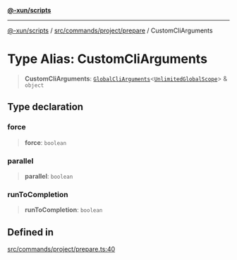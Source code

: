 [**@-xun/scripts**](../../../../../README.md)

***

[@-xun/scripts](../../../../../README.md) / [src/commands/project/prepare](../README.md) / CustomCliArguments

# Type Alias: CustomCliArguments

> **CustomCliArguments**: [`GlobalCliArguments`](../../../../configure/type-aliases/GlobalCliArguments.md)\<[`UnlimitedGlobalScope`](../../../../configure/enumerations/UnlimitedGlobalScope.md)\> & `object`

## Type declaration

### force

> **force**: `boolean`

### parallel

> **parallel**: `boolean`

### runToCompletion

> **runToCompletion**: `boolean`

## Defined in

[src/commands/project/prepare.ts:40](https://github.com/Xunnamius/xscripts/blob/28c221bb8a859e69003ba2447e3f5763dc92a0ec/src/commands/project/prepare.ts#L40)
